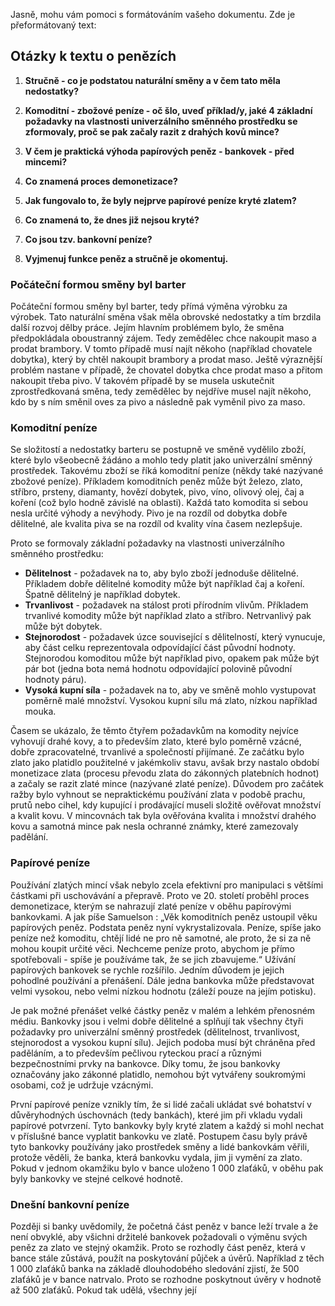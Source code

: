 Jasně, mohu vám pomoci s formátováním vašeho dokumentu. Zde je přeformátovaný text:



## Otázky k textu o penězích

1. **Stručně - co je podstatou naturální směny a v čem tato měla nedostatky?**

2. **Komoditní - zbožové peníze - oč šlo, uveď příklad/y, jaké 4 základní požadavky na vlastnosti univerzálního směnného prostředku se zformovaly, proč se pak začaly razit z drahých kovů mince?**

3. **V čem je praktická výhoda papírových peněz - bankovek - před mincemi?**

4. **Co znamená proces demonetizace?**

5. **Jak fungovalo to, že byly nejprve papírové peníze kryté zlatem?**

6. **Co znamená to, že dnes již nejsou kryté?**

7. **Co jsou tzv. bankovní peníze?**

8. **Vyjmenuj funkce peněz a stručně je okomentuj.**



### Počáteční formou směny byl barter

Počáteční formou směny byl barter, tedy přímá výměna výrobku za výrobek. Tato naturální směna však měla obrovské nedostatky a tím brzdila další rozvoj dělby práce. Jejím hlavním problémem bylo, že směna předpokládala oboustranný zájem. Tedy zemědělec chce nakoupit maso a prodat brambory. V tomto případě musí najít někoho (například chovatele dobytka), který by chtěl nakoupit brambory a prodat maso. Ještě výraznější problém nastane v případě, že chovatel dobytka chce prodat maso a přitom nakoupit třeba pivo. V takovém případě by se musela uskutečnit zprostředkovaná směna, tedy zemědělec by nejdříve musel najít někoho, kdo by s ním směnil oves za pivo a následně pak vyměnil pivo za maso.

### Komoditní peníze

Se složitostí a nedostatky barteru se postupně ve směně vydělilo zboží, které bylo všeobecně žádáno a mohlo tedy platit jako univerzální směnný prostředek. Takovému zboží se říká komoditní peníze (někdy také nazývané zbožové peníze). Příkladem komoditních peněz může být železo, zlato, stříbro, prsteny, diamanty, hovězí dobytek, pivo, víno, olivový olej, čaj a koření (což bylo hodně závislé na oblasti). Každá tato komodita si sebou nesla určité výhody a nevýhody. Pivo je na rozdíl od dobytka dobře dělitelné, ale kvalita piva se na rozdíl od kvality vína časem nezlepšuje. 

Proto se formovaly základní požadavky na vlastnosti univerzálního směnného prostředku:
- **Dělitelnost** - požadavek na to, aby bylo zboží jednoduše dělitelné. Příkladem dobře dělitelné komodity může být například čaj a koření. Špatně dělitelný je například dobytek.
- **Trvanlivost** - požadavek na stálost proti přírodním vlivům. Příkladem trvanlivé komodity může být například zlato a stříbro. Netrvanlivý pak může být dobytek.
- **Stejnorodost** - požadavek úzce související s dělitelností, který vynucuje, aby část celku reprezentovala odpovídající část původní hodnoty. Stejnorodou komoditou může být například pivo, opakem pak může být pár bot (jedna bota nemá hodnotu odpovídající polovině původní hodnoty páru).
- **Vysoká kupní síla** - požadavek na to, aby ve směně mohlo vystupovat poměrně malé množství. Vysokou kupní sílu má zlato, nízkou například mouka.

Časem se ukázalo, že těmto čtyřem požadavkům na komodity nejvíce vyhovují drahé kovy, a to především zlato, které bylo poměrně vzácné, dobře zpracovatelné, trvanlivé a společností přijímané. Ze začátku bylo zlato jako platidlo použitelné v jakémkoliv stavu, avšak brzy nastalo období monetizace zlata (procesu převodu zlata do zákonných platebních hodnot) a začaly se razit zlaté mince (nazývané zlaté peníze). Důvodem pro začátek ražby bylo vyhnout se nepraktickému používání zlata v podobě prachu, prutů nebo cihel, kdy kupující i prodávající museli složitě ověřovat množství a kvalit kovu. V mincovnách tak byla ověřována kvalita i množství drahého kovu a samotná mince pak nesla ochranné známky, které zamezovaly padělání.

### Papírové peníze

Používání zlatých mincí však nebylo zcela efektivní pro manipulaci s většími částkami při uschovávání a přepravě. Proto ve 20. století proběhl proces demonetizace, kterým se nahrazují zlaté peníze v oběhu papírovými bankovkami. A jak píše Samuelson : „Věk komoditních peněz ustoupil věku papírových peněz. Podstata peněz nyní vykrystalizovala. Peníze, spíše jako peníze než komoditu, chtějí lidé ne pro ně samotné, ale proto, že si za ně mohou koupit určité věci. Nechceme peníze proto, abychom je přímo spotřebovali - spíše je používáme tak, že se jich zbavujeme.“ Užívání papírových bankovek se rychle rozšířilo. Jedním důvodem je jejich pohodlné používání a přenášení. Dále jedna bankovka může představovat velmi vysokou, nebo velmi nízkou hodnotu (záleží pouze na jejím potisku). 

Je pak možné přenášet velké částky peněz v malém a lehkém přenosném médiu. Bankovky jsou i velmi dobře dělitelné a splňují tak všechny čtyři požadavky pro univerzální směnný prostředek (dělitelnost, trvanlivost, stejnorodost a vysokou kupní sílu). Jejich podoba musí být chráněna před paděláním, a to především pečlivou ryteckou prací a různými bezpečnostními prvky na bankovce. Díky tomu, že jsou bankovky označovány jako zákonné platidlo, nemohou být vytvářeny soukromými osobami, což je udržuje vzácnými.

První papírové peníze vznikly tím, že si lidé začali ukládat své bohatství v důvěryhodných úschovnách (tedy bankách), které jim při vkladu vydali papírové potvrzení. Tyto bankovky byly kryté zlatem a každý si mohl nechat v příslušné bance vyplatit bankovku ve zlatě. Postupem času byly právě tyto bankovky používány jako prostředek směny a lidé bankovkám věřili, protože věděli, že banka, která bankovku vydala, jim ji vymění za zlato. Pokud v jednom okamžiku bylo v bance uloženo 1 000 zlaťáků, v oběhu pak byly bankovky ve stejné celkové hodnotě.

### Dnešní bankovní peníze

Později si banky uvědomily, že početná část peněz v bance leží trvale a že není obvyklé, aby všichni držitelé bankovek požadovali o výměnu svých peněz za zlato ve stejný okamžik. Proto se rozhodly část peněz, která v bance stále zůstává, použít na poskytování půjček a úvěrů. Například z těch 1 000 zlaťáků banka na základě dlouhodobého sledování zjistí, že 500 zlaťáků je v bance natrvalo. Proto se rozhodne poskytnout úvěry v hodnotě až 500 zlaťáků. Pokud tak udělá, všechny její
